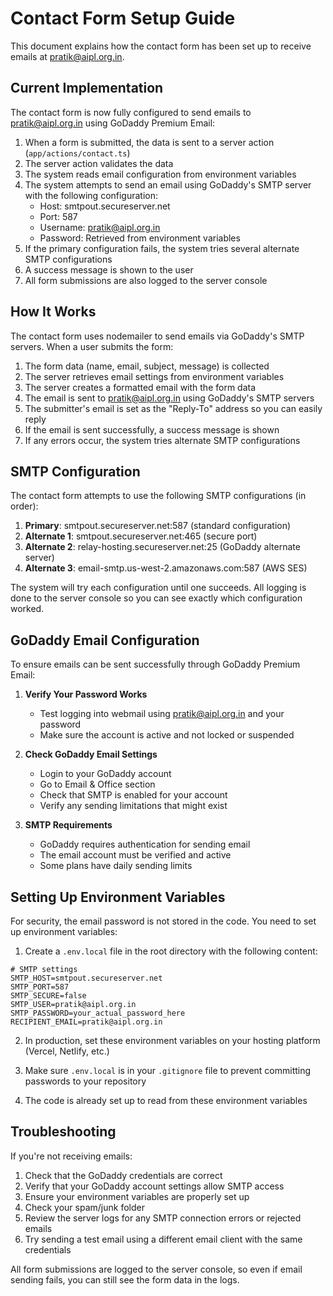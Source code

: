 # Contact Form Setup Guide

This document explains how the contact form has been set up to receive emails at pratik@aipl.org.in.

## Current Implementation

The contact form is now fully configured to send emails to pratik@aipl.org.in using GoDaddy Premium Email:

1. When a form is submitted, the data is sent to a server action (`app/actions/contact.ts`)
2. The server action validates the data
3. The system reads email configuration from environment variables
4. The system attempts to send an email using GoDaddy's SMTP server with the following configuration:
   - Host: smtpout.secureserver.net
   - Port: 587
   - Username: pratik@aipl.org.in
   - Password: Retrieved from environment variables
5. If the primary configuration fails, the system tries several alternate SMTP configurations
6. A success message is shown to the user
7. All form submissions are also logged to the server console

## How It Works

The contact form uses nodemailer to send emails via GoDaddy's SMTP servers. When a user submits the form:

1. The form data (name, email, subject, message) is collected
2. The server retrieves email settings from environment variables
3. The server creates a formatted email with the form data
4. The email is sent to pratik@aipl.org.in using GoDaddy's SMTP servers
5. The submitter's email is set as the "Reply-To" address so you can easily reply
6. If the email is sent successfully, a success message is shown
7. If any errors occur, the system tries alternate SMTP configurations

## SMTP Configuration

The contact form attempts to use the following SMTP configurations (in order):

1. **Primary**: smtpout.secureserver.net:587 (standard configuration)
2. **Alternate 1**: smtpout.secureserver.net:465 (secure port)
3. **Alternate 2**: relay-hosting.secureserver.net:25 (GoDaddy alternate server)
4. **Alternate 3**: email-smtp.us-west-2.amazonaws.com:587 (AWS SES)

The system will try each configuration until one succeeds. All logging is done to the server console so you can see exactly which configuration worked.

## GoDaddy Email Configuration

To ensure emails can be sent successfully through GoDaddy Premium Email:

1. **Verify Your Password Works**
   - Test logging into webmail using pratik@aipl.org.in and your password
   - Make sure the account is active and not locked or suspended
   
2. **Check GoDaddy Email Settings**
   - Login to your GoDaddy account
   - Go to Email & Office section
   - Check that SMTP is enabled for your account
   - Verify any sending limitations that might exist
   
3. **SMTP Requirements**
   - GoDaddy requires authentication for sending email
   - The email account must be verified and active
   - Some plans have daily sending limits

## Setting Up Environment Variables

For security, the email password is not stored in the code. You need to set up environment variables:

1. Create a `.env.local` file in the root directory with the following content:
```
# SMTP settings
SMTP_HOST=smtpout.secureserver.net
SMTP_PORT=587
SMTP_SECURE=false
SMTP_USER=pratik@aipl.org.in
SMTP_PASSWORD=your_actual_password_here
RECIPIENT_EMAIL=pratik@aipl.org.in
```

2. In production, set these environment variables on your hosting platform (Vercel, Netlify, etc.)

3. Make sure `.env.local` is in your `.gitignore` file to prevent committing passwords to your repository

4. The code is already set up to read from these environment variables

## Troubleshooting

If you're not receiving emails:

1. Check that the GoDaddy credentials are correct
2. Verify that your GoDaddy account settings allow SMTP access
3. Ensure your environment variables are properly set up
4. Check your spam/junk folder
5. Review the server logs for any SMTP connection errors or rejected emails
6. Try sending a test email using a different email client with the same credentials

All form submissions are logged to the server console, so even if email sending fails, you can still see the form data in the logs. 
